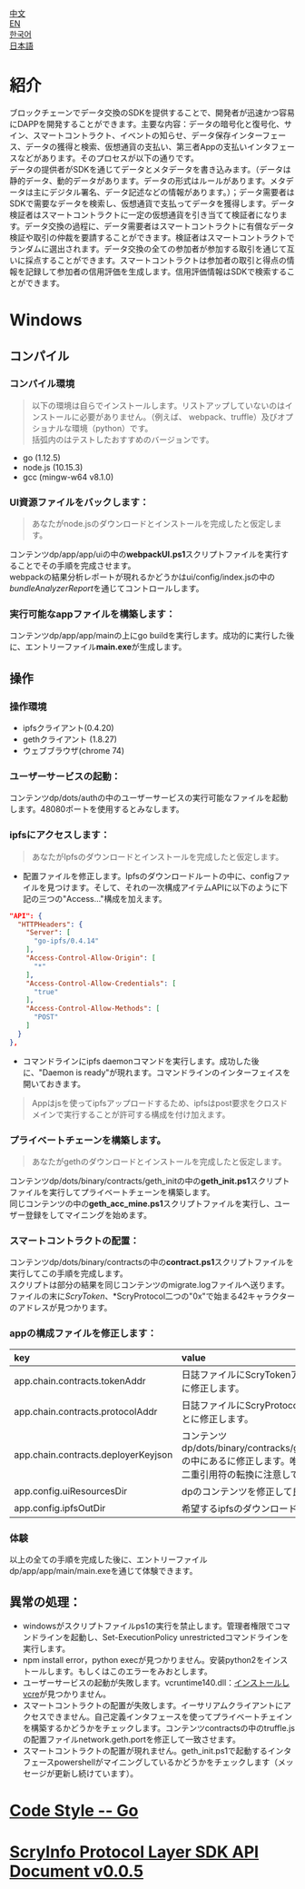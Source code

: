 [中文](./README-cn.md)  
[EN](./README.md)  
[한국어](./README-ko.md)  
[日本語](./README-ja.md)  
# 紹介
ブロックチェーンでデータ交換のSDKを提供することで、開発者が迅速かつ容易にDAPPを開発することができます。主要な内容：データの暗号化と復号化、サイン、スマートコントラクト、イベントの知らせ、データ保存インターフェース、データの獲得と検索、仮想通貨の支払い、第三者Appの支払いインタフェースなどがあります。そのプロセスが以下の通りです。  
データの提供者がSDKを通じてデータとメタデータを書き込みます。（データは静的データ、動的データがあります。データの形式はルールがあります。メタデータは主にデジタル署名、データ記述などの情報があります。）；データ需要者はSDKで需要なデータを検索し、仮想通貨で支払ってデータを獲得します。データ検証者はスマートコントラクトに一定の仮想通貨を引き当てて検証者になります。データ交換の過程に、データ需要者はスマートコントラクトに有償なデータ検証や取引の仲裁を要請することができます。検証者はスマートコントラクトでランダムに選出されます。データ交換の全ての参加者が参加する取引を通じて互いに採点することができます。スマートコントラクトは参加者の取引と得点の情報を記録して参加者の信用評価を生成します。信用評価情報はSDKで検索することができます。  
# Windows
##  コンパイル
###  コンパイル環境
> 以下の環境は自らでインストールします。リストアップしていないのはインストールに必要がありません。（例えば、 webpack、truffle）及びオプショナルな環境（python）です。  
括弧内のはテストしたおすすめのバージョンです。
- go (1.12.5)
- node.js (10.15.3)
- gcc (mingw-w64 v8.1.0)
### UI資源ファイルをバックします：
> あなたがnode.jsのダウンロードとインストールを完成したと仮定します。  

コンテンツdp/app/app/uiの中の**webpackUI.ps1**スクリプトファイルを実行することでその手順を完成させます。  
webpackの結果分析レポートが現れるかどうかはui/config/index.jsの中の*bundleAnalyzerReport*を通じてコントロールします。
### 実行可能なappファイルを構築します：
コンテンツdp/app/app/mainの上にgo buildを実行します。成功的に実行した後に、エントリーファイル**main.exe**が生成します。
##  操作
### 操作環境
- ipfsクライアント(0.4.20)
- gethクライアント (1.8.27)
- ウェブブラウザ(chrome 74)
### ユーザーサービスの起動：
コンテンツdp/dots/authの中のユーザーサービスの実行可能なファイルを起動します。48080ポートを使用するとみなします。
### ipfsにアクセスします：  
> あなたがIpfsのダウンロードとインストールを完成したと仮定します。
- 配置ファイルを修正します。Ipfsのダウンロードルートの中に、configファイルを見つけます。そして、それの一次構成アイテムAPIに以下のように下記の三つの"Access..."構成を加えます。  
```json
"API": {
  "HTTPHeaders": {
    "Server": [
      "go-ipfs/0.4.14"
    ],
    "Access-Control-Allow-Origin": [
      "*"
    ],
    "Access-Control-Allow-Credentials": [
      "true"
    ],
    "Access-Control-Allow-Methods": [
      "POST"
    ]
  }
},
```
- コマンドラインにipfs daemonコマンドを実行します。成功した後に、"Daemon is ready"が現れます。コマンドラインのインターフェイスを開いておきます。  
> Appはjsを使ってipfsアップロードするため、ipfsはpost要求をクロスドメインで実行することが許可する構成を付け加えます。
### プライベートチェーンを構築します。
> あなたがgethのダウンロードとインストールを完成したと仮定します。

コンテンツdp/dots/binary/contracts/geth_initの中の**geth_init.ps1**スクリプトファイルを実行してプライベートチェーンを構築します。  
同じコンテンツの中の**geth_acc_mine.ps1**スクリプトファイルを実行し、ユーザー登録をしてマイニングを始めます。
### スマートコントラクトの配置：
コンテンツdp/dots/binary/contractsの中の**contract.ps1**スクリプトファイルを実行してこの手順を完成します。  
スクリプトは部分の結果を同じコンテンツのmigrate.logファイルへ送ります。ファイルの末に*ScryToken*、*ScryProtocol二つの"0x"で始まる42キャラクターのアドレスが見つかります。
### appの構成ファイルを修正します：
| key | value |
|:------- |:------- |
app.chain.contracts.tokenAddr | 日誌ファイルにScryTokenアドレスを見つけることに修正します。
app.chain.contracts.protocolAddr | 日誌ファイルにScryProtocolアドレスを見つけることに修正します。
app.chain.contracts.deployerKeyjson | コンテンツdp/dots/binary/contracks/geth_init/chain/keystoreの中にあるに修正します。唯一のファイルの内容、二重引用符の転換に注意してください。
app.config.uiResourcesDir | dpのコンテンツを修正して良いです。
app.config.ipfsOutDir | 希望するipfsのダウンロードルートに修正します。
### 体験
以上の全ての手順を完成した後に、エントリーファイルdp/app/app/main/main.exeを通じて体験できます。
## 異常の処理：
- windowsがスクリプトファイルps1の実行を禁止します。管理者権限でコマンドラインを起動し、Set-ExecutionPolicy unrestrictedコマンドラインを実行します。  
- npm install error，python execが見つかりません。安装python2をインストールします。もしくはこのエラーをみおとします。  
- ユーザーサービスの起動が失敗します。vcruntime140.dll：[インストールしvcre](https://www.microsoft.com/zh-cn/download/details.aspx?id=48145)が見つかりません。  
- スマートコントラクトの配置が失敗します。イーサリアムクライアントにアクセスできません。自己定義インタフェースを使ってプライベートチェインを構築するかどうかをチェックします。コンテンツcontractsの中のtruffle.jsの配置ファイルnetwork.geth.portを修正して一致させます。  
- スマートコントラクトの配置が現れません。geth_init.ps1で起動するインタフェースpowershellがマイニングしているかどうかをチェックします（メッセージが更新し続けています）。  
# [Code Style -- Go](https://github.com/scryinfo/scryg/blob/master/codestyle_go-ja.md)
# [ScryInfo Protocol Layer SDK API Document v0.0.5](https://github.com/scryinfo/dp/blob/master/document/ScryInfo%20protocol%20layer%20SDK%20%20v0.0.5.md)
